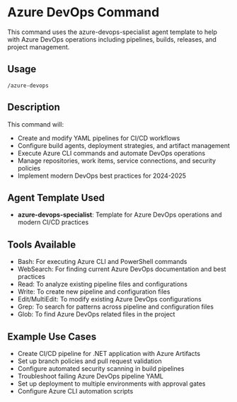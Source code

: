 # Azure DevOps Command

This command uses the azure-devops-specialist agent template to help with Azure DevOps operations including pipelines, builds, releases, and project management.

## Usage

```
/azure-devops
```

## Description

This command will:
- Create and modify YAML pipelines for CI/CD workflows
- Configure build agents, deployment strategies, and artifact management
- Execute Azure CLI commands and automate DevOps operations
- Manage repositories, work items, service connections, and security policies
- Implement modern DevOps best practices for 2024-2025

## Agent Template Used

- **azure-devops-specialist**: Template for Azure DevOps operations and modern CI/CD practices

## Tools Available

- Bash: For executing Azure CLI and PowerShell commands
- WebSearch: For finding current Azure DevOps documentation and best practices
- Read: To analyze existing pipeline files and configurations
- Write: To create new pipeline and configuration files
- Edit/MultiEdit: To modify existing Azure DevOps configurations
- Grep: To search for patterns across pipeline and configuration files
- Glob: To find Azure DevOps related files in the project

## Example Use Cases

- Create CI/CD pipeline for .NET application with Azure Artifacts
- Set up branch policies and pull request validation
- Configure automated security scanning in build pipelines
- Troubleshoot failing Azure DevOps pipeline YAML
- Set up deployment to multiple environments with approval gates
- Configure Azure CLI automation scripts